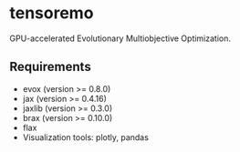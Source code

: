 # tensoremo
GPU-accelerated Evolutionary Multiobjective Optimization.

## Requirements
- evox (version >= 0.8.0)
- jax (version >= 0.4.16)
- jaxlib (version >= 0.3.0)
- brax (version >= 0.10.0)
- flax
- Visualization tools: plotly, pandas
